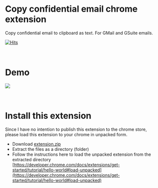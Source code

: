 # Copy confidential email chrome extension
Copy confidential email to clipboard as text. For GMail and GSuite emails.

[![Hits](https://hits.seeyoufarm.com/api/count/incr/badge.svg?url=https%3A%2F%2Fgithub.com%2FyakshaG%2Fcopy-confidential-email-chrome-extension&count_bg=%2379C83D&title_bg=%23555555&icon=&icon_color=%23E7E7E7&title=hits&edge_flat=false)](https://hits.seeyoufarm.com)
<br />
<br />
<br />


# Demo
<img src="demo.gif" />
<br />
<br />
<br />

# Install this extension
Since I have no intention to publish this extension to the chrome store, please load this extension to your chrome in unpacked form.

- Download [extension.zip](https://yakshag.github.io/copy-confidential-email-chrome-extension/extension.zip)
- Extract the files as a directory (folder)
- Follow the instructions here to load the unpacked extension from the extracted directory [https://developer.chrome.com/docs/extensions/get-started/tutorial/hello-world#load-unpacked](https://developer.chrome.com/docs/extensions/get-started/tutorial/hello-world#load-unpacked)
